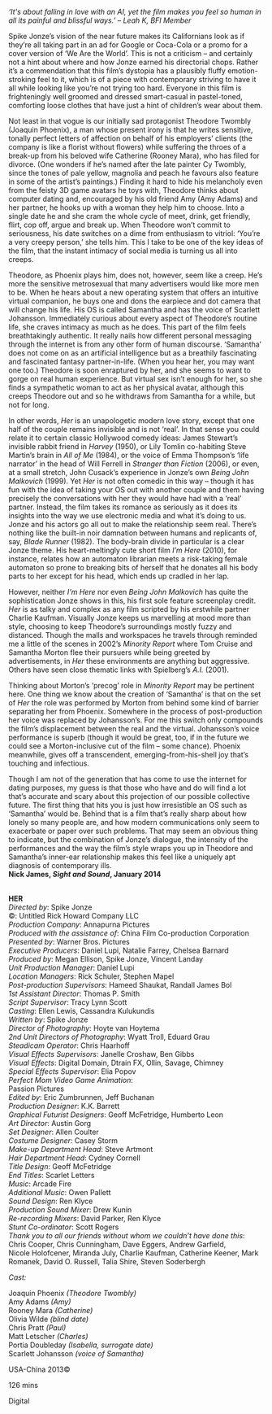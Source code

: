 
_‘It's about falling in love with an AI, yet the film makes you feel so human in all its painful and blissful ways.’ – Leah K, BFI Member_

Spike Jonze’s vision of the near future makes its Californians look as if they’re all taking part in an ad for Google or Coca-Cola or a promo for a cover version of ‘We Are the World’. This is not a criticism – and certainly not a hint about where and how Jonze earned his directorial chops. Rather it’s a commendation that this film’s dystopia has a plausibly fluffy emotion-stroking feel to it, which is of a piece with contemporary striving to have it all while looking like you’re not trying too hard. Everyone in this film is frighteningly well groomed and dressed smart-casual in pastel-toned, comforting loose clothes that have just a hint of children’s wear about them.

Not least in that vogue is our initially sad protagonist Theodore Twombly (Joaquin Phoenix), a man whose present irony is that he writes sensitive, tonally perfect letters of affection on behalf of his employers’ clients (the company is like a florist without flowers) while suffering the throes of a break-up from his beloved wife Catherine (Rooney Mara), who has filed for divorce. (One wonders if he’s named after the late painter Cy Twombly, since the tones of pale yellow, magnolia and peach he favours also feature in some of the artist’s paintings.) Finding it hard to hide his melancholy even from the feisty 3D game avatars he toys with, Theodore thinks about computer dating and, encouraged by his old friend Amy (Amy Adams) and her partner, he hooks up with a woman they help him to choose. Into a single date he and she cram the whole cycle of meet, drink, get friendly, flirt, cop off, argue and break up. When Theodore won’t commit to seriousness, his date switches on a dime from enthusiasm to vitriol: ‘You’re a very creepy person,’ she tells him. This I take to be one of the key ideas of the film, that the instant intimacy of social media is turning us all  into creeps.

Theodore, as Phoenix plays him, does not, however, seem like a creep. He’s more the sensitive metrosexual that many advertisers would like more men to be. When he hears about a new operating system that offers an intuitive virtual companion, he buys one and dons the earpiece and dot camera that will change his life. His OS is called Samantha and has the voice of Scarlett Johansson. Immediately curious about every aspect of Theodore’s routine life, she craves intimacy as much as he does. This part of the film feels breathtakingly authentic. It really nails how different personal messaging through the internet is from any other form of human discourse. ‘Samantha’ does not come on as an artificial intelligence but as a breathily fascinating and fascinated fantasy partner-in-life. (When you hear her, you may want one too.) Theodore is soon enraptured by her, and she seems to want to gorge on real human experience. But virtual sex isn’t enough for her, so she finds a sympathetic woman to act as her physical avatar, although this creeps Theodore out and so he withdraws from Samantha for a while, but not for long.

In other words, _Her_ is an unapologetic modern love story, except that one half of the couple remains invisible and is not ‘real’. In that sense you could relate it to certain classic Hollywood comedy ideas: James Stewart’s invisible rabbit friend in _Harvey_ (1950), or Lily Tomlin co-habiting Steve Martin’s brain in _All of Me_ (1984), or the voice of Emma Thompson’s ‘life narrator’ in the head of Will Ferrell in _Stranger than Fiction_ (2006), or even, at a small stretch, John Cusack’s experience in Jonze’s own _Being John Malkovich_ (1999). Yet _Her_ is not often comedic in this way – though it has fun with the idea of taking your OS out with another couple and them having precisely the conversations with her they would have had with a ‘real’ partner. Instead, the film takes its romance as seriously as it does its insights into the way we use electronic media and what it’s doing to us. Jonze and his actors go all out to make the relationship seem real. There’s nothing like the built-in noir damnation between humans and replicants of, say, _Blade Runner_ (1982). The body-brain divide in particular is a clear Jonze theme. His heart-meltingly cute short film _I’m Here_ (2010), for instance, relates how an automaton librarian meets a risk-taking female automaton so prone to breaking bits of herself that he donates all his body parts to her except for his head, which ends up cradled in her lap.

However, neither _I’m Here_ nor even _Being John Malkovich_ has quite the sophistication Jonze shows in this, his first sole feature screenplay credit. _Her_ is as talky and complex as any film scripted by his erstwhile partner Charlie Kaufman. Visually Jonze keeps us marvelling at mood more than style, choosing to keep Theodore’s surroundings mostly fuzzy and distanced. Though the malls and workspaces he travels through reminded me a little of the scenes in 2002’s _Minority Report_ where Tom Cruise and Samantha Morton flee their pursuers while being greeted by advertisements, in _Her_ these environments are anything but aggressive. Others have seen close thematic links with Spielberg’s _A.I._ (2001).

Thinking about Morton’s ‘precog’ role in _Minority Report_ may be pertinent here. One thing we know about the creation of ‘Samantha’ is that on the set of _Her_ the role was performed by Morton from behind some kind of barrier separating her from Phoenix. Somewhere in the process of post-production her voice was replaced by Johansson’s. For me this switch only compounds the film’s displacement between the real and the virtual. Johansson’s voice performance is superb (though it would be great, too, if in the future we could see a Morton-inclusive cut of the film – some chance). Phoenix meanwhile, gives off a transcendent, emerging-from-his-shell joy that’s touching and infectious.

Though I am not of the generation that has come to use the internet for dating purposes, my guess is that those who have and do will find a lot that’s accurate and scary about this projection of our possible collective future. The first thing that hits you is just how irresistible an OS such as ‘Samantha’ would be. Behind that is a film that’s really sharp about how lonely so many people are, and how modern communications only seem to exacerbate or paper over such problems. That may seem an obvious thing to indicate, but the combination of Jonze’s dialogue, the intensity of the performances and the way the film’s style wraps you up in Theodore and Samantha’s inner-ear relationship makes this feel like a uniquely apt diagnosis of contemporary ills.  
**Nick James, _Sight and Sound_, January 2014**
<br><br>

**HER**  
_Directed by_: Spike Jonze  
©: Untitled Rick Howard Company LLC  
_Production Company_: Annapurna Pictures  
_Produced with the assistance of_:  China Film Co-production Corporation  
_Presented by_: Warner Bros. Pictures  
_Executive Producers_: Daniel Lupi,  Natalie Farrey, Chelsea Barnard  
_Produced by_: Megan Ellison, Spike Jonze,  Vincent Landay  
_Unit Production Manager_: Daniel Lupi  
_Location Managers_: Rick Schuler, Stephen Mapel  
_Post-production Supervisors_: Hameed Shaukat, Randall James Bol  
_1st Assistant Director_: Thomas P. Smith  
_Script Supervisor_: Tracy Lynn Scott  
_Casting_: Ellen Lewis, Cassandra Kulukundis  
_Written by_: Spike Jonze  
_Director of Photography_: Hoyte van Hoytema  
_2nd Unit Directors of Photography_: Wyatt Troll, Eduard Grau  
_Steadicam Operator_: Chris Haarhoff  
_Visual Effects Supervisors_: Janelle Croshaw,  Ben Gibbs  
_Visual Effects_: Digital Domain, Dtrain FX, Ollin, Savage, Chimney  
_Special Effects Supervisor_: Elia Popov  
_Perfect Mom Video Game Animation_:  
Passion Pictures  
_Edited by_: Eric Zumbrunnen, Jeff Buchanan  
_Production Designer_: K.K. Barrett  
_Graphical Futurist Designers_: Geoff McFetridge, Humberto Leon  
_Art Director_: Austin Gorg  
_Set Designer_: Allen Coulter  
_Costume Designer_: Casey Storm  
_Make-up Department Head_: Steve Artmont  
_Hair Department Head_: Cydney Cornell  
_Title Design_: Geoff McFetridge  
_End Titles_: Scarlet Letters  
_Music_: Arcade Fire  
_Additional Music_: Owen Pallett  
_Sound Design_: Ren Klyce  
_Production Sound Mixer_: Drew Kunin  
_Re-recording Mixers_: David Parker, Ren Klyce  
_Stunt Co-ordinator_: Scott Rogers  
_Thank you to all our friends without whom we couldn’t have done this_: Chris Cooper, Chris Cunningham, Dave Eggers, Andrew Garfield,  
Nicole Holofcener, Miranda July, Charlie Kaufman, Catherine Keener, Mark Romanek, David O. Russell, Talia Shire, Steven Soderbergh

_Cast:_

Joaquin Phoenix _(Theodore Twombly)_  
Amy Adams _(Amy)_  
Rooney Mara _(Catherine)_  
Olivia Wilde _(blind date)_  
Chris Pratt _(Paul)_  
Matt Letscher _(Charles)_  
Portia Doubleday _(Isabella, surrogate date)_  
Scarlett Johansson _(voice of Samantha)_

USA-China 2013©

126 mins

Digital
<!--stackedit_data:
eyJoaXN0b3J5IjpbMjcyNTA3ODA5XX0=
-->
